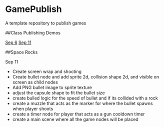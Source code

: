 # GamePublish
A template repository to publish games

##Class Publishing Demos


[Sep 6](WCU-CS-CooperLab/csc476f24-demo-games-GamePublish:main)
[Sep 11](WCU-CS-CooperLab/csc476f24-demo-games-GamePublish)

##Space Rocks

Sep 11
-  Create screen wrap and shooting
-  Create bullet node and add sprite 2d, collision shape 2d, and visible on screen as child nodes
-  Add PNG bullet image to sprite texture 
- adjust the capsule shape to fit the bullet size
- create bulled logic for the speed of bullet and if its collided with a rock
- create a muzzle that acts as the marker for where the bullet spawns when player shoots
- create a timer node for player that acts as a gun cooldown timer
- create a main scene where all the game nodes will be placed

